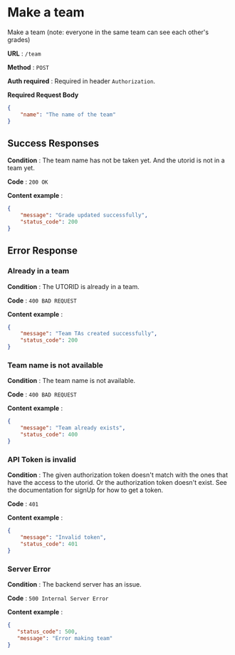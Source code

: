 
# Make a team

Make a team (note: everyone in the same team can see each other's grades)

**URL** : `/team`

**Method** : `POST`

**Auth required** : Required in header `Authorization`.

**Required Request Body**
```json
{
    "name": "The name of the team"
}
```
## Success Responses

**Condition** : The team name has not be taken yet. And the utorid is not in a team yet.

**Code** : `200 OK`

**Content example** : 

```json
{
    "message": "Grade updated successfully",
    "status_code": 200
}
```

## Error Response

### Already in a team

**Condition** : The UTORID is already in a team.

**Code** : `400 BAD REQUEST`

**Content example** :

```json
{
    "message": "Team TAs created successfully",
    "status_code": 200
}
```

### Team name is not available
**Condition** : The team name is not available.

**Code** : `400 BAD REQUEST`

**Content example** :

```json
{
    "message": "Team already exists",
    "status_code": 400
}
```

### API Token is invalid

**Condition** : The given authorization token doesn't match with the ones that have the access to the utorid. Or the authorization token doesn't exist.
See the documentation for signUp for how to get a token.

**Code** : `401`

**Content example** :

```json
{
    "message": "Invalid token",
    "status_code": 401
}
```

### Server Error

**Condition** : The backend server has an issue.

**Code** : `500 Internal Server Error`

**Content example** :

```json
{
   "status_code": 500,
   "message": "Error making team"
}
```